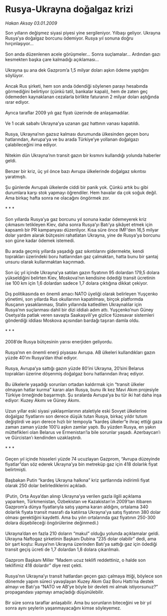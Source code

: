# Rusya-Ukrayna doğalgaz krizi

*Hakan Aksay 03.01.2009*

<div class="taraf_structure_2col_1zq">
<div class="margen_n">



 <p>Son yılların değişmez siyasi piyesi yine sergileniyor. Yılbaşı geliyor. Ukrayna Rusya’ya doğalgaz borcunu ödemiyor. Rusya yıl sonuna doğru hırçınlaşıyor... <br/><br/>Son anda düzenlenen acele görüşmeler... Sonra suçlamalar... Ardından gazı kesmekten başka çare kalmadığı açıklaması... <br/><br/>Ukrayna şu ana dek Gazprom’a 1,5 milyar doları aşkın ödeme yaptığını söylüyor. <br/><br/>Ancak Rus şirketi, hem son anda ödendiği söylenen parayı hesabında görmediğini belirtiyor (çünkü tatil, bankalar kapalı), hem de zaten geç ödemeden kaynaklanan cezalarla birlikte faturanın 2 milyar doları aştığında ısrar ediyor. <br/><br/>Ayrıca taraflar 2009 yılı gaz fiyatı üzerinde de anlaşamadılar. <br/><br/>Ve 1 ocak sabahı Ukrayna’ya uzanan gaz hattının vanası kapatıldı. <br/><br/>Rusya, Ukrayna’nın gazsız kalması durumunda ülkesinden geçen boru hatlarından, Avrupa’ya ve bu arada Türkiye’ye yollanan doğalgazı çalabileceğini ima ediyor. <br/><br/>Nitekim dün Ukrayna’nın transit gazın bir kısmını kullandığı yolunda haberler geldi. <br/><br/>Benzer bir kriz, üç yıl önce bazı Avrupa ülkelerinde doğalgaz sıkıntısı yaratmıştı. <br/><br/>Şu günlerde Avrupalı ülkelerde ciddi bir panik yok. Çünkü artık bu gibi durumlara karşı stok yapmayı öğrendiler. Hem havalar da çok soğuk değil. Ama birkaç hafta sonra ne olacağını öngörmek zor. <br/><br/>* * * <br/><br/>Son yıllarda Rusya’ya gaz borcunu yıl sonuna kadar ödemeyerek kriz çıkmasını tetikleyen Kiev, daha sonra Rusya’yı Batı’ya şikâyet etmek için kapsamlı bir PR kampanyası düzenliyor. Kısa süre önce IMF’den 16,5 milyar dolar yardım alarak bütçesini rahatlatan Ukrayna, yine de Rusya’ya borcunu son güne kadar ödemek istemedi. <br/><br/>Bu arada geçmiş yıllarda yaşadığı gaz sıkıntılarını gidermekte, kendi toprakları üzerindeki boru hatlarından gaz çalmaktan, hatta bunu bir şantaj unsuru olarak kullanmaktan kaçınmadı. <br/><br/>Son üç yıl içinde Ukrayna’ya satılan gazın fiyatının 95 dolardan 179,5 dolara yükseldiğini belirten Kiev, Moskova’nın kendisine ödediği transit ücretinin ise 100 km için 1,6 dolardan sadece 1,7 dolara çıktığına dikkat çekiyor. <br/><br/>Dış politikasında en önemli amacı NATO üyeliği olarak belirleyen Yuşçenko yönetimi, son yıllarda Rus okullarının kapatılması, birçok platformda Rusçanın yasaklanması, Stalin yıllarında katledilen Ukraynalılar için Rusya’nın suçlanması dahil bir dizi iddialı adım attı. Yuşçenko’nun Güney Osetya’da patlak veren savaşta Saakaşvili’ye gizlice füzesavar sistemleri gönderdiği iddiası Moskova açısından bardağı taşıran damla oldu. <br/><br/>* * * <br/><br/>2008’de Rusya bütçesinin yarısı enerjiden geliyordu. <br/><br/>Rusya’nın en önemli enerji piyasası Avrupa. AB ülkeleri kullandıkları gazın yüzde 40’ını Rusya’dan ithal ediyor. <br/><br/>Rusya, Avrupa’ya sattığı gazın yüzde 80’ini Ukrayna, 20’sini Belarus toprakları üzerine döşenmiş doğalgaz boru hatlarından ihraç ediyor. <br/><br/>Bu ülkelerle yaşadığı sorunları ortadan kaldırmak için “transit ülkeler olmayan hatlar kurma” kararı alan Rusya, bunu ilk kez Mavi Akım projesiyle Türkiye örneğinde başarmıştı. Şu sıralarda Avrupa’ya bu tür iki hat daha inşa ediyor: Kuzey Akımı ve Güney Akımı. <br/><br/>Uzun yıllar eski siyasi yaklaşımlarının ataletiyle eski Sovyet ülkelerine doğalgaz fiyatlarını son derece düşük tutan Rusya, birkaç yıldır tutum değiştirdi ve aşırı derece hızlı bir tempoyla “kardeş ülkeler”e ihraç ettiği gaza zaman zaman yüzde 100’ü aşkın zamlar yaptı. Bu yüzden Rusya, en yakın müttefikleri olan Belarus ve Ermenistan’la bile sorunlar yaşadı. Azerbaycan’ı ve Gürcistan’ı kendinden uzaklaştırdı. <br/><br/>* * * <br/><br/>Geçen yıl içinde hisseleri yüzde 74 ucuzlayan Gazprom, “Avrupa düzeyinde fiyatlar”dan söz ederek Ukrayna’ya bin metreküp gaz için 418 dolarlık fiyat belirtmişti. <br/><br/>Başbakan Putin “kardeş Ukrayna halkına” kriz şartlarında indirimli fiyat olarak 250 dolar belirlediklerini açıkladı. <br/><br/>(Putin, Orta Asya’dan alınıp Ukrayna’ya verilen gazla ilgili açıklama yaparken, Türkmenistan, Özbekistan ve Kazakistan’ın 2009’tan itibaren Gazprom’a dünya fiyatlarıyla satış yapma kararı aldığını, ortalama 340 dolarlık fiyata transit masrafı da katılırsa Ukrayna’ya satış fiyatının 380 dolar olması gerektiğini kaydetti. Ama bu yılın ortalarında gaz fiyatının 250-300 dolara düşebileceği öngörülerine değinmedi.) <br/><br/>Ukrayna’dan en fazla 210 doların “makul” olduğu yolunda açıklamalar geldi. Ukrayna Naftogaz şirketinin Başkanı Dubina “235 dolar olabilir” dedi, ama bir şart koştu: Rusya’nın Ukrayna üzerinden Batı’ya sattığı gaz için ödediği transit geçiş ücreti de 1,7 dolardan 1,8 dolara çıkarılmalı. <br/><br/>Gazprom Başkanı Miller “Madem ucuz teklifi reddettiniz, o halde son teklifimiz 418 dolardır” diye rest çekti. <br/><br/>Rusya’nın Ukrayna’yı transit hatlardan geçen gazı çalmaya ittiği, böylece son dönemde yapım süreci yavaşlayan Kuzey Akım Gaz Boru Hattı’na destek almayı ve Batı’ya “NATO ve AB’ye böyle bir devleti mi almak istiyorsunuz?” propagandası yapmayı amaçladığı düşünülebilir. <br/><br/>Bir süre sonra taraflar anlaşabilir. Ama bu sorunların biteceğini ve bir yıl sonra aynı şeylerin yaşanmayacağını kimse söyleyemez.</p>
<br/>
<br/>
<br/>



<br/>


<div id="taraf_not">
</div>

</div>


</div>
